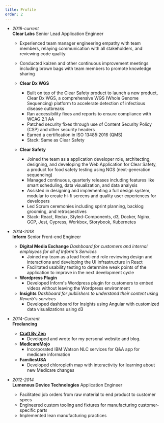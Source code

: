 ```yaml
---
title: Profile
order: 2
---
```


- _2018-current_  
  **Clear Labs** Senior Lead Application Engineer

  - Experienced team manager engineering empathy with team members, relaying communication with all stakeholders, and reviewing code quality
  - Conducted kaizen and other continuous improvement meetings including brown bags with team members to promote knowledge sharing

  - **Clear Dx WGS**

    - Built on top of the Clear Safety product to launch a new product, Clear Dx WGS, a comprehensive WGS (Whole Genome Sequencing) platform to accelerate detection of infectious disease outbreaks
    - Ran accessibility fixes and reports to ensure compliance with WCAG 2.1 AA
    - Patched security fixes through use of Content Security Policy (CSP) and other security headers
    - Earned a certification in ISO 13485:2016 (QMS)
    - Stack: Same as Clear Safety

  - **Clear Safety**
    - Joined the team as a application developer role, architecting, designing, and developing the Web Application for Clear Safety, a product for food safety testing using NGS (next-generation sequencing)
    - Managed continuous, quarterly releases including features like smart scheduling, data visualization, and data analysis
    - Assisted in designing and implementing a full design system, modular to create hi-fi screens and quality user experiences for developers
    - Led Scrum ceremonies including sprint planning, backlog grooming, and retrospectives
    - Stack: React, Redux, Styled-Components, d3, Docker, Nginx, GCP, Jest, Cypress, Workbox, Storybook, Kubernetes

- _2014-2018_  
  **Inform** Senior Front-end Engineer

  - **Digital Media Exchange** _Dashboard for customers and internal employees for all of Inform's Services_
    - Joined my team as a lead front-end role reviewing design and interactions and developing the UI infrastructure in React
    - Facilitated usability testing to determine weak points of the application to improve in the next development cycle
  - **Wordpress Plugin**
    - Developed Inform's Wordpress plugin for customers to embed videos without leaving the Wordpress environment
  - **Insights** _Dashboard for publishers to understand their content using Reverb's services_
    - Developed dashboard for Insights using Angular with customized data visualizations using d3

- _2014-Current_  
  **Freelancing**

  - **[Craft By Zen](https://craftbyzen.com)**
    - Developed and wrote for my personal website and blog.
  - **MedicareMojo**
    - Incorporated IBM Watson NLC services for Q&A app for medicare information
  - **FamiliesUSA**
    - Developed chloropleth map with interactivity for learning about new Medicare changes

- _2012-2014_  
  **Lumenous Device Technologies** Application Engineer

  - Facilitated job orders from raw material to end product to customer specs
  - Engineered custom tooling and fixtures for manufacturing customer-specific parts
  - Implemented lean manufacturing practices
